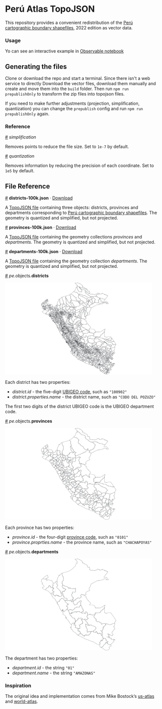 # Perú Atlas TopoJSON

This repository provides a convenient redistribution of the [Perú cartographic boundary shapefiles](https://www.geogpsperu.com/), 2022 edition as vector data. 

### Usage

Yo can see an interactive example in [Observable notebook](https://observablehq.com/d/74241e5a73f974d7?collection=@ccalobeto/peru-insights)



## Generating the files

Clone or download the repo and start a terminal. Since there isn't a web service to directly Download the vector files, download them manually and create and move them into the `build` folder. Then run `npm run prepublishOnly` to transform the zip files into topojson files.

If you need to make further adjustments (projection, simplification, quantization) you can change the `prepublish` config and run `npm run prepublishOnly` again.

### Reference

<a href="#simplification" name="simplification">#</a> <i>simplification</i>

Removes points to reduce the file size. Set to `1e-7` by default.

<a href="#quantization" name="quantization">#</a> <i>quantization</i>

Removes information by reducing the precision of each coordinate. Set to `1e5` by default.

## File Reference

<a href="#districts-100k.json" name="districts-100k.json">#</a> <b>districts-100k.json</b> · [Download](https://cdn.jsdelivr.net/npm/pe-atlas@1.0.1/districts-100k.json "Source")

A [TopoJSON file](https://github.com/topojson/topojson-specification/blob/master/README.md#21-topology-objects) containing three objects: districts, provinces and departments corresponding to [Perú cartographic boundary shapefiles](https://www.geogpsperu.com/).
The geometry is quantized and simplified, but not projected.


<a href="#provinces-100k.json" name="provinces-100k.json">#</a> <b>provinces-100k.json</b> · [Download](https://cdn.jsdelivr.net/npm/pe-atlas@1.0.1/provinces-100k.json "Source")

A [TopoJSON file](https://github.com/topojson/topojson-specification/blob/master/README.md#21-topology-objects) containing the geometry collections <i>provinces</i> and <i>departments</i>. The geometry is quantized and simplified, but not projected. 


<a href="#departments-100k.json" name="departments-10k.json">#</a> <b>departments-100k.json</b> · [Download](https://cdn.jsdelivr.net/npm/pe-atlas@1.0.1/departments-100k.json "Source")

A [TopoJSON file](https://github.com/topojson/topojson-specification/blob/master/README.md#21-topology-objects) containing the geometry collection <i>departments</i>. The geometry is quantized and simplified, but not projected. 

<a href="#districts" name="districts">#</a> *pe*.objects.<b>districts</b>

<img src="img/districts.png" width="480" height="300">

Each district has two properties:

* *district.id* - the five-digit [UBIGEO code](https://es.wikipedia.org/wiki/Ubigeo), such as `"100902"`
* *district.properties.name* - the district name, such as `"CODO DEL POZUZO"`

The first two digits of the district UBIGEO code is the UBIGEO department code.

<a href="#provinces" name="provinces">#</a> *pe*.objects.<b>provinces</b>

<img src="img/provinces.png" width="480" height="300">

Each province has two properties:

* *province.id* - the four-digit [province code](https://es.wikipedia.org/wiki/Ubigeo), such as `"0101"`
* *province.proprties.name* - the province name, such as `"CHACHAPOYAS"`

<a href="#departments" name="departments">#</a> *pe*.objects.<b>departments</b>

<img src="img/departments.png" width="480" height="300">

The department has two properties:

* *department.id* - the string `"01"`
* *department.name* - the string `"AMAZONAS"`

### Inspiration

The original idea and implementation comes from Mike Bostock’s [us-atlas](https://github.com/topojson/us-atlas) and [world-atlas](https://github.com/topojson/world-atlas).